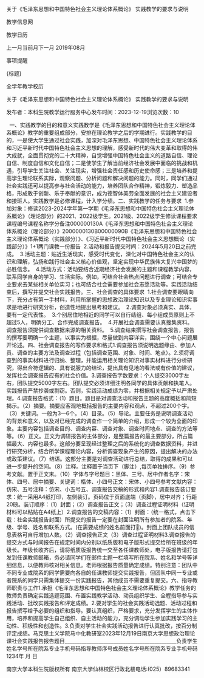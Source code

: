 






关于《毛泽东思想和中国特色社会主义理论体系概论》 实践教学的要求与说明





























教学信息网







































教学日历



上一月当前月下一月
2019年08月





事项提醒


{标题}


全学年教学校历
























关于《毛泽东思想和中国特色社会主义理论体系概论》 实践教学的要求与说明

发布者：本科生院教学运行服务中心发布时间：2023-12-19浏览次数：10

  一、实践教学的目的和意义实践教学是《毛泽东思想和中国特色社会主义理论体系概论》教学的重要组成部分，安排在理论教学之后的学期进行。实践教学的目的，一是使大学生通过社会实践，加深对毛泽东思想、中国特色社会主义理论体系和习近平新时代中国特色社会主义思想的理解，感受新时代的伟大变革和取得的伟大成就，全面贯彻党的二十大精神，自觉增强中国特色社会主义的道路自信、理论自信、制度自信和文化自信；二是使学生了解当前经济社会发展中面临的挑战和机遇，引导学生关注社会、关注现实，增强社会责任感和历史使命感；三是培养和提高学生理论联系实际，观察问题、分析问题和解决问题的能力。同时，同学们通过社会实践还可以提高参与社会活动的能力，培养团队合作精神，锻炼毅力、塑造品格，形成敢于创新、乐于奉献的意识，成为德智体美劳全面发展的社会主义建设者和接班人。实践教学是必修课程，计入学分绩。二、实践教学的任务与要求  1.参加对象：修读2023-2024学年第一学期《毛泽东思想和中国特色社会主义理论体系概论》（理论部分）的2021、2022级学生。2021级、2022级学生修读课程要求课程编号课程名称学分备注000000130A《毛泽东思想和中国特色社会主义理论体系概论（理论部分）》2000000130B00000090B《毛泽东思想和中国特色社会主义理论体系概论（实践部分）》、《习近平新时代中国特色社会主义思想概论（实践部分）》1+1两门课教一份报告  2.活动和报告提交时间：2024年5月20日之前完成。  3.活动主题：贴近生活现实，感受时代变化，深化对中国特色社会主义的认识和理解，弘扬和践行社会主义核心价值观，坚定实现中华民族伟大复兴中国梦的必胜信念。  4.活动方式：活动要结合近期经济社会发展的主题和课程教学内容，联系同学自身的学习、生活实际。例如，可结合社会热点问题进行调查；可结合专业要求去某些相关单位实习；也可结合社会需要参加社会志愿活动等。实践活动结束后，撰写并提交社会实践报告。三、社会调查的具体要求  1.社会调查要眼睛向下，充分占有第一手材料，利用所掌握的思想政治理论知识以及专业理论知识实事求是地进行研究分析，创造性地提出思考和建议。  2.调查对象必须真实、具体，要有一定代表性。  3.个别居住地相近的同学可以自行结组、每小组成员原则上不超过5人，明确分工、合作完成调查报告。  4.开展社会调查需要认真搜集资料。调查报告须提供调查数据来源的相关资料。  5.调查结束撰写社会调查报告，报告的撰写要明确一个主题，以事实为根据，尽量做到内容详实，围绕一个中心问题展开论述。四、社会调查报告的写作要求和格式1.调查报告须说明选题缘由、参加人员、调查的主要方法及调查过程（包括调查范围、对象、时间、地点）。2.须将调查到的事实材料进行归纳、整理，并能运用相关理论知识对事实材料进行分析研究，得出合符逻辑的、具有说服力的结论，提出具有见地的看法或有价值的建议，发挥社会调查报告应有的社会价值。3.调查报告字数要求：个人提交3000字左右，团队提交5000字左右。团队提交必须详细注明各同学的具体贡献和执笔人。实践报告严禁抄袭或剽窃。否则，实践活动成绩为零，并根据相关规定予以严肃处理。4.调查报告格式：（1）题目。题目是对调查活动和报告主题的高度概括和简短揭示。（2）摘要。摘要应客观地概括报告的主要内容和观点，不超过200个字。（3）关键词。一般为3—6个。（4）目录。（5）导论。主要任务是说明调查活动的背景和意义，以及对已经完成的调查作一个简单的介绍，形成一个较为全面的印象。主要内容包括调查目的、调查内容、调查对象、调查时间地点、调查的方法等等。（6）正文。正文为调研报告的主体部分，是整篇报告的最主要部分，所占篇幅最大、内容也最多。这部分要呈现经过整理之后的系统化的调查数据资料，并进行研究分析，结合所学课程理论内容，分析调查现象产生的原因，提出解决的办法或政策建议。（7）结语。这部分主要是对调查活动进行总结，取得的成果和可以进一步提升的空间。（8）注释。注释置于当页下（脚注）,每页单独排序。（9）参考文献。置于正文末。（10）字体与字号题目：黑体、三号、居中作者名字：宋体、四号、居中摘要、关键词：楷体、小四号正文：宋体、小四号参考文献内容：仿宋、五号注释：仿宋、小五号五、调查报告交稿的形式和内容1.调查报告装订要求：统一采用A4纸打印，左侧装订。页码位于页面底端（页脚），居中对齐；行距20磅。装订顺序：（1）封面；（2）调查报告正文；（3）调查过程证明材料（证明材料可以粘贴在A4纸上）2.调查报告的交稿内容：（1）封面：（统一格式，点击下载：社会实践报告封面）所提交的报告一定要在封面注明所有参加者的院系、年级、学号、姓名和联系方式。(在需要成绩的姓名前面打)。封面上团队成员的信息表格可自行增加人数。（2）调查报告正文（3）调查过程证明材料3.调查报告的提交方式与时间报告在规定时间内分别以纸质版和电子版形式提交给所在班级的年级长。年级长收齐后，请将纸质版报告统一交至各任课教师处，电子版报告请打包发到任课教师邮箱，务必请同学们在邮件主题一栏填写所在院系、姓名和学号等详细信息，以便教师核对相关信息。老师根据报告质量确定成绩。特别注意：团队中不同专业或院系的同学需要向各自的任课教师提交实践报告，但团队中同一专业或者院系的同学只需集体提交一份实践报告，其他成员不需要重复提交。六、指导教师职责与工作1.承担《毛泽东思想和中国特色社会主义理论体系概论》教学任务的教师负责确定实践选题范围、布置实践教学活动、动员组织学生、全程指导参与实践活动、批改实践报告和评定成绩。2.要对学生的社会实践活动选题、活动过程和报告撰写给予必要的组织和指导。要认真组织，严格要求，充分发挥学生的主体作用，培养和提高学生自己组织、自主活动的能力，充分调动学生参加实践学习的主动性、积极性和创造性。3.负责对学生社会实践活动报告进行认真批改，按百分制评定成绩。马克思主义学院马中化教研室2023年12月19日南京大学思想政治理论课社会实践报告报告题目______________________________________________负责学生姓名学号所在院系专业手机号码指导教师序号成员姓名学号所在院系专业手机号码1234年 月 日

















南京大学本科生院版权所有
南京大学仙林校区行政北楼电话:(025）89683341






















